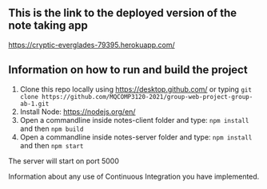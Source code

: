 
## This is the link to the deployed version of the note taking app
https://cryptic-everglades-79395.herokuapp.com/


## Information on how to run and build the project
1. Clone this repo locally using https://desktop.github.com/ or typing `git clone https://github.com/MQCOMP3120-2021/group-web-project-group-ab-1.git`
2. Install Node: https://nodejs.org/en/
3. Open a commandline inside notes-client folder and type: `npm install` and then `npm build`
4. Open a commandline inside notes-server folder and type: `npm install` and then `npm start`

The server will start on port 5000

Information about any use of Continuous Integration you have implemented.
